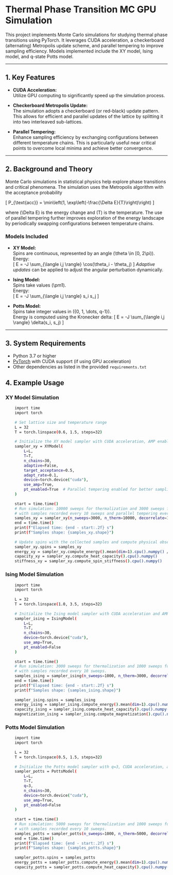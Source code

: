 # Thermal Phase Transition MC GPU Simulation

This project implements Monte Carlo simulations for studying thermal phase transitions using PyTorch. It leverages CUDA acceleration, a checkerboard (alternating) Metropolis update scheme, and parallel tempering to improve sampling efficiency. Models implemented include the XY model, Ising model, and q-state Potts model.

---

## 1. Key Features

- **CUDA Acceleration:**  
  Utilize GPU computing to significantly speed up the simulation process.

- **Checkerboard Metropolis Update:**  
  The simulation adopts a checkerboard (or red-black) update pattern. This allows for efficient and parallel updates of the lattice by splitting it into two interleaved sub-lattices.

- **Parallel Tempering:**  
  Enhance sampling efficiency by exchanging configurations between different temperature chains. This is particularly useful near critical points to overcome local minima and achieve better convergence.

---

## 2. Background and Theory

Monte Carlo simulations in statistical physics help explore phase transitions and critical phenomena. The simulation uses the Metropolis algorithm with the acceptance probability

\[
P_{\text{acc}} = \min\left(1, \exp\left(-\frac{\Delta E}{T}\right)\right)
\]

where \(\Delta E\) is the energy change and \(T\) is the temperature. The use of parallel tempering further improves exploration of the energy landscape by periodically swapping configurations between temperature chains.

### Models Included

- **XY Model:**  
  Spins are continuous, represented by an angle \(\theta \in [0, 2\pi)\).  
  Energy:  
  \[
  E = -J \sum_{\langle i,j \rangle} \cos(\theta_i - \theta_j)
  \]
  *Adaptive updates* can be applied to adjust the angular perturbation dynamically.

- **Ising Model:**  
  Spins take values \(\pm1\).  
  Energy:  
  \[
  E = -J \sum_{\langle i,j \rangle} s_i s_j
  \]

- **Potts Model:**  
  Spins take integer values in \(\{0, 1, \dots, q-1\}\).  
  Energy is computed using the Kronecker delta:
  \[
  E = -J \sum_{\langle i,j \rangle} \delta(s_i, s_j)
  \]

---

## 3. System Requirements

- Python 3.7 or higher
- [PyTorch](https://pytorch.org/) with CUDA support (if using GPU acceleration)
- Other dependencies as listed in the provided `requirements.txt`

## 4. Example Usage

### XY Model Simulation
```bash
    import time
    import torch
    
    # Set lattice size and temperature range
    L = 32
    T = torch.linspace(0.6, 1.5, steps=32)
    
    # Initialize the XY model sampler with CUDA acceleration, AMP enabled, and parallel tempering
    sampler_xy = XYModel(
        L=L,
        T=T,
        n_chains=30,
        adaptive=False,
        target_acceptance=0.5,
        adapt_rate=0.1,
        device=torch.device("cuda"),
        use_amp=True,
        pt_enabled=True  # Parallel tempering enabled for better sampling
    )
    
    start = time.time()
    # Run simulation: 10000 sweeps for thermalization and 3000 sweeps for production,
    # with samples recorded every 10 sweeps and parallel tempering every 10 sweeps.
    samples_xy = sampler_xy(n_sweeps=3000, n_therm=10000, decorrelate=10, pt_interval=10)
    end = time.time()
    print(f"Elapsed time: {end - start:.2f} s")
    print(f"Samples shape: {samples_xy.shape}")
    
    # Update spins with the collected samples and compute physical observables.
    sampler_xy.spins = samples_xy
    energy_xy = sampler_xy.compute_energy().mean(dim=1).cpu().numpy() / L**2
    capacity_xy = sampler_xy.compute_heat_capacity().cpu().numpy()
    stiffness_xy = sampler_xy.compute_spin_stiffness().cpu().numpy()

```

### Ising Model Simulation
```bash
    import time
    import torch
    
    L = 32
    T = torch.linspace(1.0, 3.5, steps=32)
    
    # Initialize the Ising model sampler with CUDA acceleration and AMP enabled
    sampler_ising = IsingModel(
        L=L,
        T=T,
        n_chains=30,
        device=torch.device("cuda"),
        use_amp=True,
        pt_enabled=False  
    )
    
    start = time.time()
    # Run simulation: 3000 sweeps for thermalization and 1000 sweeps for production,
    # with samples recorded every 10 sweeps.
    samples_ising = sampler_ising(n_sweeps=1000, n_therm=3000, decorrelate=10)
    end = time.time()
    print(f"Elapsed time: {end - start:.2f} s")
    print(f"Samples shape: {samples_ising.shape}")
    
    sampler_ising.spins = samples_ising
    energy_ising = sampler_ising.compute_energy().mean(dim=1).cpu().numpy() / L**2
    capacity_ising = sampler_ising.compute_heat_capacity().cpu().numpy()
    magnetization_ising = sampler_ising.compute_magnetization().cpu().numpy()

```

### Potts Model Simulation
```bash
    import time
    import torch
    
    L = 32
    T = torch.linspace(0.5, 1.5, steps=32)
    
    # Initialize the Potts model sampler with q=3, CUDA acceleration, and AMP enabled
    sampler_potts = PottsModel(
        L=L,
        T=T,
        q=3,
        n_chains=30,
        device=torch.device("cuda"),
        use_amp=True,
        pt_enabled=False  
    )
    
    start = time.time()
    # Run simulation: 5000 sweeps for thermalization and 1000 sweeps for production,
    # with samples recorded every 10 sweeps.
    samples_potts = sampler_potts(n_sweeps=1000, n_therm=5000, decorrelate=10)
    end = time.time()
    print(f"Elapsed time: {end - start:.2f} s")
    print(f"Samples shape: {samples_potts.shape}")
    
    sampler_potts.spins = samples_potts
    energy_potts = sampler_potts.compute_energy().mean(dim=1).cpu().numpy() / L**2
    capacity_potts = sampler_potts.compute_heat_capacity().cpu().numpy()

```
